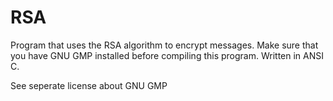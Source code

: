 RSA
===

Program that uses the RSA algorithm to encrypt messages.
Make sure that you have GNU GMP installed before compiling this program.
Written in ANSI C.

See seperate license about GNU GMP
